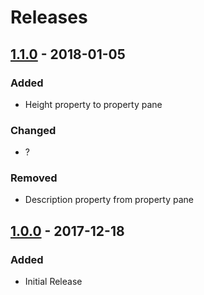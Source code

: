 # Releases
## [1.1.0] - 2018-01-05
### Added
- Height property to property pane

### Changed
- ?

### Removed
- Description property from property pane

## [1.0.0] - 2017-12-18
### Added
- Initial Release

[1.1.0]: https://github.com/SharePoint/sp-dev-solutions
[1.0.0]: https://github.com/thechriskent/ColumnFormatter